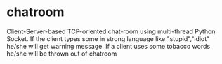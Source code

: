 # chatroom
 Client-Server-based TCP-oriented chat-room using multi-thread Python Socket.
If the client types some in strong language like "stupid","idiot" he/she will get warning message.
If a client uses some tobacco words he/she will be thrown out of chatroom
